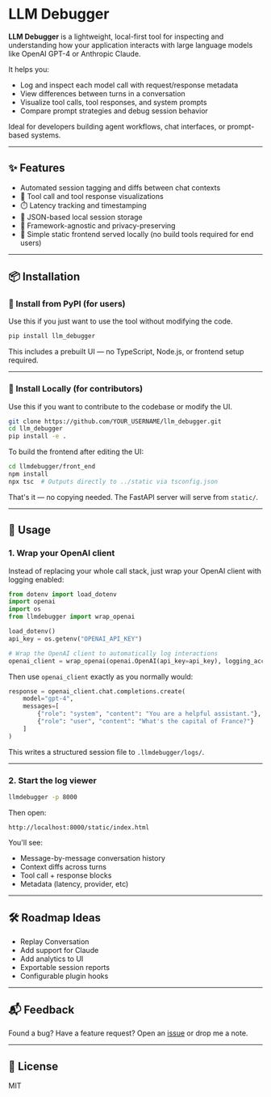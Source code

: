 # LLM Debugger

**LLM Debugger** is a lightweight, local-first tool for inspecting and understanding how your application interacts with large language models like OpenAI GPT-4 or Anthropic Claude.

It helps you:
- Log and inspect each model call with request/response metadata
- View differences between turns in a conversation
- Visualize tool calls, tool responses, and system prompts
- Compare prompt strategies and debug session behavior

Ideal for developers building agent workflows, chat interfaces, or prompt-based systems.

---

## ✨ Features

- Automated session tagging and diffs between chat contexts
- 🔧 Tool call and tool response visualizations
- ⏱️ Latency tracking and timestamping
- 💾 JSON-based local session storage
- 🧩 Framework-agnostic and privacy-preserving
- 📁 Simple static frontend served locally (no build tools required for end users)

---

## 📦 Installation

### 🔹 Install from PyPI (for users)

Use this if you just want to use the tool without modifying the code.

```bash
pip install llm_debugger
```

This includes a prebuilt UI — no TypeScript, Node.js, or frontend setup required.

---

### 🔸 Install Locally (for contributors)

Use this if you want to contribute to the codebase or modify the UI.

```bash
git clone https://github.com/YOUR_USERNAME/llm_debugger.git
cd llm_debugger
pip install -e .
```

To build the frontend after editing the UI:

```bash
cd llmdebugger/front_end
npm install
npx tsc  # Outputs directly to ../static via tsconfig.json
```

That's it — no copying needed. The FastAPI server will serve from `static/`.

---


## 🚀 Usage

### 1. Wrap your OpenAI client

Instead of replacing your whole call stack, just wrap your OpenAI client with logging enabled:

```python
from dotenv import load_dotenv
import openai
import os
from llmdebugger import wrap_openai

load_dotenv()
api_key = os.getenv("OPENAI_API_KEY")

# Wrap the OpenAI client to automatically log interactions
openai_client = wrap_openai(openai.OpenAI(api_key=api_key), logging_account_id="my_project")
```

Then use `openai_client` exactly as you normally would:

```python
response = openai_client.chat.completions.create(
    model="gpt-4",
    messages=[
        {"role": "system", "content": "You are a helpful assistant."},
        {"role": "user", "content": "What's the capital of France?"}
    ]
)
```

This writes a structured session file to `.llmdebugger/logs/`.

---

### 2. Start the log viewer

```bash
llmdebugger -p 8000
```

Then open:

```
http://localhost:8000/static/index.html
```

You'll see:
- Message-by-message conversation history
- Context diffs across turns
- Tool call + response blocks
- Metadata (latency, provider, etc)

---

## 🛠️ Roadmap Ideas

- Replay Conversation
- Add support for Claude
- Add analytics to UI
- Exportable session reports
- Configurable plugin hooks

---

## 📬 Feedback

Found a bug? Have a feature request? Open an [issue](https://github.com/YOUR_USERNAME/llm_debugger/issues) or drop me a note.

---

## 📜 License

MIT
